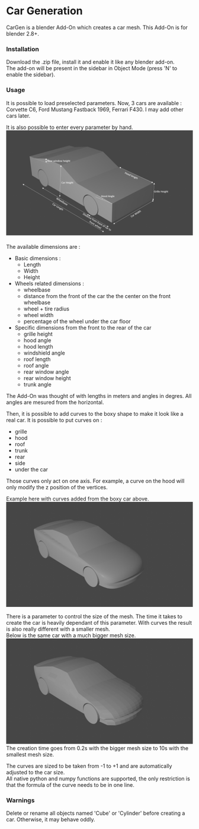 # Car Generation
CarGen is a blender Add-On which creates a car mesh.
This Add-On is for blender 2.8+.

### Installation
Download the .zip file, install it and enable it like any blender add-on.  
The add-on will be present in the sidebar in Object Mode (press 'N' to enable the sidebar).

### Usage
It is possible to load preselected parameters. Now, 3 cars are available : Corvette C6, Ford Mustang Fastback 1969, Ferrari F430. I may add other cars later.

It is also possible to enter every parameter by hand.  
![image Info](./images/screenshot1.png "Screenshot")

The available dimensions are : 
*  Basic dimensions :
	* Length
	* Width
	* Height
* Wheels related dimensions :
	* wheelbase
	* distance from the front of the car the the center on the front wheelbase
	* wheel + tire radius
	* wheel width
	* percentage of the wheel under the car floor
* Specific dimensions from the front to the rear of the car
	* grille height
	* hood angle 
	* hood length
	* windshield angle
	* roof length
	* roof angle
	* rear window angle
	* rear window height
	* trunk angle

The Add-On was thought of with lengths in meters and angles in degres.
All angles are mesured from the horizontal.

Then, it is possible to add curves to the boxy shape to make it look like a real car.
It is possible to put curves on :
* grille
* hood
* roof
* trunk
* rear
* side
* under the car

Those curves only act on one axis. For example, a curve on the hood will only modify the z position of the vertices.

Example here with curves added from the boxy car above.
![image Info](./images/screenshot2.png "Car with curves")

There is a parameter to control the size of the mesh. The time it takes to create the car is heavily dependant of this parameter. With curves the result is also really different with a smaller mesh.  
Below is the same car with a much bigger mesh size.
![image Info](./images/screenshot3.png "Car with big mesh size")
The creation time goes from 0.2s with the bigger mesh size to 10s with the smallest mesh size.    

The curves are sized to be taken from -1 to +1 and are automatically adjusted to the car size.  
All native python and numpy functions are supported, the only restriction is that the formula of the curve needs to be in one line.

### Warnings
Delete or rename all objects named 'Cube' or 'Cylinder' before creating a car. Otherwise, it may behave oddly.

